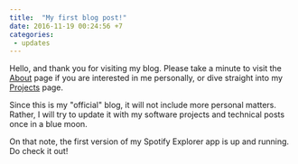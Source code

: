 ```yaml
---
title:  "My first blog post!"
date: 2016-11-19 00:24:56 +7
categories:
 - updates
---
```


Hello, and thank you for visiting my blog. Please take a minute to visit the [About](/about/) page if you are interested in me personally, or dive straight into my [Projects](/projects/) page.

Since this is my "official" blog, it will not include more personal matters. Rather, I will try to update it with my software projects and technical posts once in a blue moon.

On that note, the first version of my Spotify Explorer app is up and running. Do check it out!